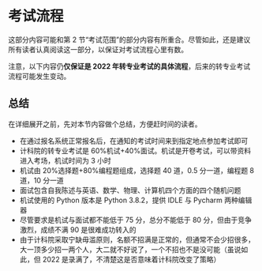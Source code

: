 # 考试流程

这部分内容可能和第 2 节“考试范围”的部分内容有所重合。尽管如此，还是建议所有读者认真阅读这一部分，以保证对考试流程心里有数。

注意，以下内容仍**仅保证是 2022 年转专业考试的具体流程**，后来的转专业考试流程可能发生变动。

## 总结

在详细展开之前，先对本节内容做个总结，方便赶时间的读者。

- 在通过报名系统正常报名后，在通知的考试时间来到指定地点参加考试即可
- 计科院的转专业考试是 60%机试+40%面试。机试是开卷考试，可以带资料进入考场，机试时间为 3 小时
- 机试由 20%选择题+80%编程题组成，选择题 40 道，0.5 分一道，编程题 8 道，10 分一道
- 面试包含自我陈述与英语、数学、物理、计算机四个方面的四个随机问题
- 机试使用的 Python 版本是 Python 3.8.2，提供 IDLE 与 Pycharm 两种编辑器
- 尽管要求是机试与面试都不能低于 75 分，总分不能低于 80 分，但由于竞争激烈，成绩不满 90 是很难成功转入的
- 由于计科院采取宁缺毋滥原则，名额不招满是正常的，但通常不会少招很多，大一顶多少招一两个人，大二就不好说了，一个不招也不是没可能（虽说如此，但 2022 是录满了，不清楚这是否意味着计科院改变了策略）
